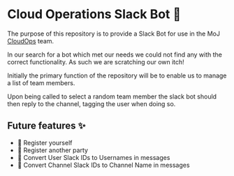 # Cloud Operations Slack Bot :robot:  

The purpose of this repository is to provide a Slack Bot for use in the MoJ [CloudOps](https://ministryofjustice.github.io/cloud-operations/#cloud-operations) team.  

In our search for a bot which met our needs we could not find any with the correct functionality. As such we are scratching our own itch!  

Initially the primary function of the repository will be to enable us to manage a list of team members.  

Upon being called to select a random team member the slack bot should then reply to the channel, tagging the user when doing so.  

## Future features :sparkles:  

- :construction: Register yourself
- :construction: Register another party
- :construction: Convert User Slack IDs to Usernames in messages  
- :construction: Convert Channel Slack IDs to Channel Name in messages  
